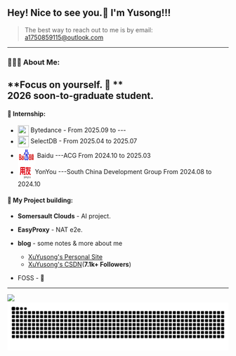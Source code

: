 ## Hey! Nice to see you.👋 I'm Yusong!!! 
> The best way to reach out to me is by email: a1750859115@outlook.com
---
### 👨🏻‍💻  About Me:
**Focus on yourself. 🎯 ** <br>
**2026 soon-to-graduate student.**
--- 
#### 📑 Internship:
- <div align="left"><img align="center" src="https://genai.owasp.org/wp-content/uploads/2025/02/blogo-67c0f93549138.png" height="25px" width="25px" /> Bytedance - From 2025.09 to ---
- <div align="left"><img align="center" src="https://avatars.githubusercontent.com/u/102591873" height="25px" width="25px" /> SelectDB - From 2025.04 to 2025.07 
- <div align="left"><img align="center" src="static/baidu-logo-Photoroom.png" height="40px" width="40px" /> Baidu  ---ACG  From 2024.10 to 2025.03
- <div align="left"><img align="center" src="static/yonyou-logo-Photoroom.png" height="35px" width="35px" /> YonYou  ---South China Development Group  From 2024.08 to 2024.10

#### 🥳 My Project building:

- **Somersault Clouds** - AI project.

- **EasyProxy** - NAT e2e.

- **blog** - some notes & more about me 
  - [XuYusong's Personal Site](https://xuyusong.xyz/)
  - [XuYusong's CSDN](https://blog.csdn.net/2201_75299492)(**7.1k+ Followers**)

- FOSS - 💪
---

![](https://github-readme-stats.vercel.app/api?username=cocobond)
<picture>
  <source media="(prefers-color-scheme: dark)" srcset="https://raw.githubusercontent.com/cocobond/cocobond/output/github-contribution-grid-snake-dark.svg">
  <source media="(prefers-color-scheme: light)" srcset="https://raw.githubusercontent.com/cocobond/cocobond/output/github-contribution-grid-snake.svg">
  <img alt="github-snake" src="https://raw.githubusercontent.com/cocobond/cocobond/output/github-contribution-grid-snake.svg" />
</picture>






